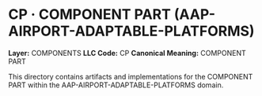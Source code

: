 # CP · COMPONENT PART (AAP-AIRPORT-ADAPTABLE-PLATFORMS)

**Layer:** COMPONENTS
**LLC Code:** CP
**Canonical Meaning:** COMPONENT PART

This directory contains artifacts and implementations for the COMPONENT PART within the AAP-AIRPORT-ADAPTABLE-PLATFORMS domain.
